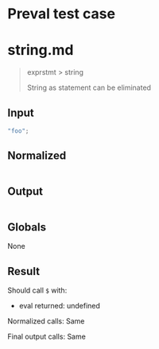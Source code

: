 # Preval test case

# string.md

> exprstmt > string
>
> String as statement can be eliminated

## Input

`````js filename=intro
"foo";
`````

## Normalized

`````js filename=intro

`````

## Output

`````js filename=intro

`````

## Globals

None

## Result

Should call `$` with:
 - eval returned: undefined

Normalized calls: Same

Final output calls: Same
